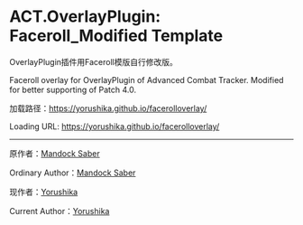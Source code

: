 # ACT.OverlayPlugin: Faceroll_Modified Template

OverlayPlugin插件用Faceroll模版自行修改版。

Faceroll overlay for OverlayPlugin of Advanced Combat Tracker. Modified for better supporting of Patch 4.0.

加载路径：https://yorushika.github.io/facerolloverlay/

Loading URL: https://yorushika.github.io/facerolloverlay/

---

原作者：[Mandock Saber](https://twitter.com/mandock_saber)

Ordinary Author：[Mandock Saber](https://twitter.com/mandock_saber)

现作者：[Yorushika](mailto:jeremiahshi@outlook.com)

Current Author：[Yorushika](mailto:jeremiahshi@outlook.com)


